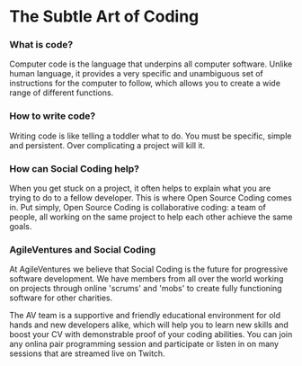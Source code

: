 # The Subtle Art of Coding

### What is code?

Computer code is the language that underpins all computer software. Unlike human language, it provides a very specific and unambiguous set of instructions for the computer to follow, which allows you to create a wide range of different functions.

### How to write code?

Writing code is like telling a toddler what to do. You must be specific, simple and persistent. Over complicating a project will kill it.

### How can Social Coding help?

When you get stuck on a project, it often helps to explain what you are trying to do to a fellow developer. This is where Open Source Coding comes in. Put simply, Open Source Coding is collaborative coding: a team of people, all working on the same project to help each other achieve the same goals.

### AgileVentures and Social Coding

At AgileVentures we believe that Social Coding is the future for progressive software development. We have members from all over the world working on projects through online 'scrums' and 'mobs' to create fully functioning software for other charities.

The AV team is a supportive and friendly educational environment for old hands and new developers alike, which will help you to learn new skills and boost your CV with demonstrable proof of your coding abilities. You can join any onlina pair programming session and participate or listen in on many sessions that are streamed live on Twitch.

